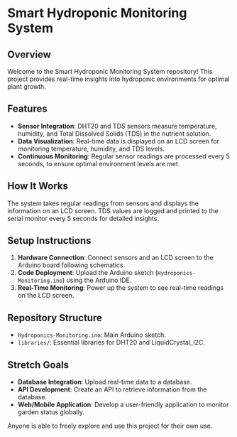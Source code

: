 # Smart Hydroponic Monitoring System

## Overview

Welcome to the Smart Hydroponic Monitoring System repository! This project provides real-time insights into hydroponic environments for optimal plant growth.

## Features

- **Sensor Integration**: DHT20 and TDS sensors measure temperature, humidity, and Total Dissolved Solids (TDS) in the nutrient solution.
- **Data Visualization**: Real-time data is displayed on an LCD screen for monitoring temperature, humidity, and TDS levels.
- **Continuous Monitoring**: Regular sensor readings are processed every 5 seconds, to ensure optimal environment levels are met.

## How It Works

The system takes regular readings from sensors and displays the information on an LCD screen. TDS values are logged and printed to the serial monitor every 5 seconds for detailed insights.

## Setup Instructions

1. **Hardware Connection**: Connect sensors and an LCD screen to the Arduino board following schematics.
2. **Code Deployment**: Upload the Arduino sketch (`Hydroponics-Monitoring.ino`) using the Arduino IDE.
3. **Real-Time Monitoring**: Power up the system to see real-time readings on the LCD screen.

## Repository Structure

- `Hydroponics-Monitoring.ino`: Main Arduino sketch.
- `libraries/`: Essential libraries for DHT20 and LiquidCrystal_I2C.

## Stretch Goals

- **Database Integration**: Upload real-time data to a database.
- **API Development**: Create an API to retrieve information from the database.
- **Web/Mobile Application**: Develop a user-friendly application to monitor garden status globally.


Anyone is able to freely explore and use this project for their own use.
 
